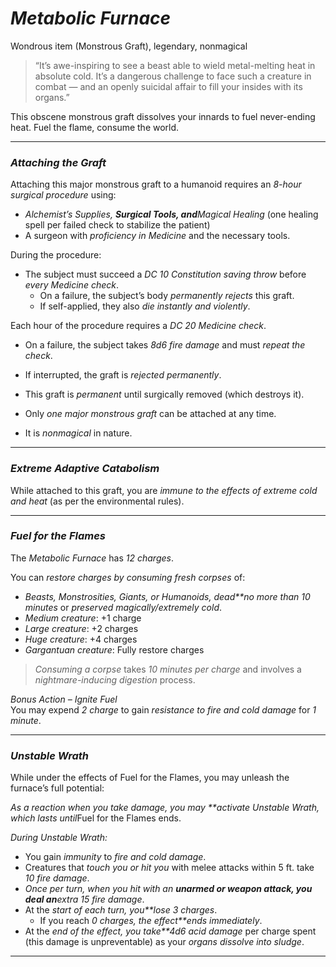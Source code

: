 # _Metabolic Furnace_

Wondrous item (Monstrous Graft), legendary, nonmagical

> “It’s awe-inspiring to see a beast able to wield metal-melting heat in absolute cold. It’s a dangerous challenge to face such a creature in combat — and an openly suicidal affair to fill your insides with its organs.”

This obscene monstrous graft dissolves your innards to fuel never-ending heat. Fuel the flame, consume the world.

---

### _Attaching the Graft_

Attaching this major monstrous graft to a humanoid requires an _8-hour surgical procedure_ using:

- _Alchemist’s Supplies, **Surgical Tools, and**Magical Healing_ (one healing spell per failed check to stabilize the patient)
- A surgeon with _proficiency in Medicine_ and the necessary tools.

During the procedure:

- The subject must succeed a _DC 10 Constitution saving throw_ before _every Medicine check_.
  - On a failure, the subject’s body _permanently rejects_ this graft.
  - If self-applied, they also _die instantly and violently_.

Each hour of the procedure requires a _DC 20 Medicine check_.

- On a failure, the subject takes _8d6 fire damage_ and must _repeat the check_.
- If interrupted, the graft is _rejected permanently_.

- This graft is _permanent_ until surgically removed (which destroys it).
- Only _one major monstrous graft_ can be attached at any time.
- It is _nonmagical_ in nature.

---

### _Extreme Adaptive Catabolism_

While attached to this graft, you are _immune to the effects of extreme cold and heat_ (as per the environmental rules).

---

### _Fuel for the Flames_

The _Metabolic Furnace_ has _12 charges_.

You can _restore charges by consuming fresh corpses_ of:

- _Beasts, Monstrosities, Giants, or Humanoids, dead\*\*no more than 10 minutes_ or _preserved magically/extremely cold_.
- _Medium creature_: +1 charge
- _Large creature_: +2 charges
- _Huge creature_: +4 charges
- _Gargantuan creature_: Fully restore charges

> _Consuming a corpse_ takes _10 minutes per charge_ and involves a _nightmare-inducing digestion_ process.

_Bonus Action – Ignite Fuel_  
You may expend _2 charge_ to gain _resistance to fire and cold damage_ for _1 minute_.

---

### _Unstable Wrath_

While under the effects of Fuel for the Flames, you may unleash the furnace’s full potential:

*As a reaction when you take damage, you may \*\*activate Unstable Wrath, which lasts until*Fuel for the Flames ends.

_During Unstable Wrath:_

- You gain _immunity_ to _fire and cold damage_.
- Creatures that _touch you or hit you_ with melee attacks within 5 ft. take _10 fire damage_.
- _Once per turn, when you hit with an **unarmed or weapon attack, you deal an**extra 15 fire damage_.
- At the _start of each turn, you\*\*lose 3 charges_.
  - If you reach _0 charges, the effect\*\*ends immediately_.
- At the _end of the effect, you take\*\*4d6 acid damage_ per charge spent (this damage is unpreventable) as your _organs dissolve into sludge_.

---
